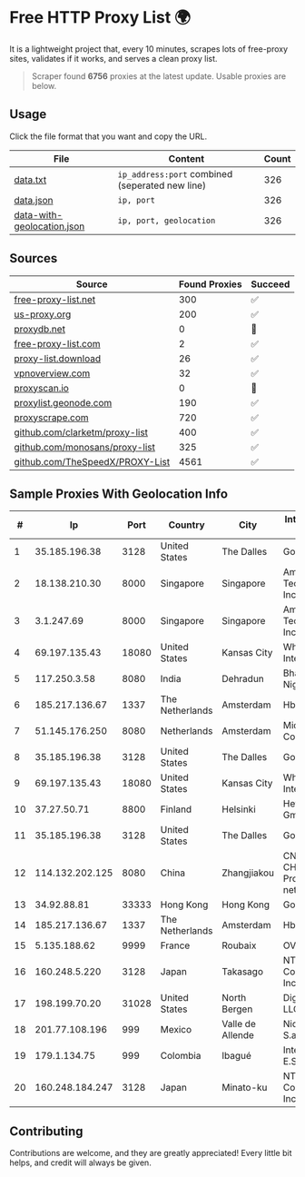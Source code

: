 
# Free HTTP Proxy List 🌍

It is a lightweight project that, every 10 minutes, scrapes lots of free-proxy sites, validates if it works, and serves a clean proxy list.


> Scraper found **6756** proxies at the latest update. Usable proxies are below.

## Usage

Click the file format that you want and copy the URL.


|File|Content|Count|
|----|-------|-----|
|[data.txt](https://raw.githubusercontent.com/themiralay/Proxy-List-World/master/data.txt)|`ip_address:port` combined (seperated new line)|326|
|[data.json](https://raw.githubusercontent.com/themiralay/Proxy-List-World/master/data.json)|`ip, port`|326|
|[data-with-geolocation.json](https://raw.githubusercontent.com/themiralay/Proxy-List-World/master/data-with-geolocation.json)|`ip, port, geolocation`|326|

## Sources

|Source|Found Proxies|Succeed|
|------|-------------|-------|
|[free-proxy-list.net](https://free-proxy-list.net)|300|✅|
|[us-proxy.org](https://www.us-proxy.org)|200|✅|
|[proxydb.net](http://proxydb.net)|0|🚫|
|[free-proxy-list.com](https://free-proxy-list.com/?page=&port=&type%5B%5D=http&type%5B%5D=https&up_time=0&search=Search)|2|✅|
|[proxy-list.download](https://www.proxy-list.download/HTTP)|26|✅|
|[vpnoverview.com](https://vpnoverview.com/privacy/anonymous-browsing/free-proxy-servers)|32|✅|
|[proxyscan.io](https://www.proxyscan.io)|0|🚫|
|[proxylist.geonode.com](https://proxylist.geonode.com/api/proxy-list?limit=300&page=1&sort_by=lastChecked&sort_type=desc&protocols=http,https)|190|✅|
|[proxyscrape.com](https://api.proxyscrape.com/v2/?request=displayproxies&protocol=http&timeout=10000&country=all&ssl=all&anonymity=all)|720|✅|
|[github.com/clarketm/proxy-list](https://raw.githubusercontent.com/clarketm/proxy-list/master/proxy-list-raw.txt)|400|✅|
|[github.com/monosans/proxy-list](https://raw.githubusercontent.com/monosans/proxy-list/main/proxies/http.txt)|325|✅|
|[github.com/TheSpeedX/PROXY-List](https://raw.githubusercontent.com/TheSpeedX/PROXY-List/master/http.txt)|4561|✅|


## Sample Proxies With Geolocation Info

|#|Ip|Port|Country|City|Internet Service Provider|
|-|--|----|-------|----|-------------------------|
|1|35.185.196.38|3128|United States|The Dalles|Google LLC|
|2|18.138.210.30|8000|Singapore|Singapore|Amazon Technologies Inc.|
|3|3.1.247.69|8000|Singapore|Singapore|Amazon Technologies Inc.|
|4|69.197.135.43|18080|United States|Kansas City|WholeSale Internet|
|5|117.250.3.58|8080|India|Dehradun|Bharat Sanchar Nigam Ltd|
|6|185.217.136.67|1337|The Netherlands|Amsterdam|Hbing Limited|
|7|51.145.176.250|8080|Netherlands|Amsterdam|Microsoft Corporation|
|8|35.185.196.38|3128|United States|The Dalles|Google LLC|
|9|69.197.135.43|18080|United States|Kansas City|WholeSale Internet|
|10|37.27.50.71|8800|Finland|Helsinki|Hetzner Online GmbH|
|11|35.185.196.38|3128|United States|The Dalles|Google LLC|
|12|114.132.202.125|8080|China|Zhangjiakou|CNC Group CHINA169 Hebei Province network|
|13|34.92.88.81|33333|Hong Kong|Hong Kong|Google LLC|
|14|185.217.136.67|1337|The Netherlands|Amsterdam|Hbing Limited|
|15|5.135.188.62|9999|France|Roubaix|OVH SAS|
|16|160.248.5.220|3128|Japan|Takasago|NTT PC Communications, Inc.|
|17|198.199.70.20|31028|United States|North Bergen|DigitalOcean, LLC|
|18|201.77.108.196|999|Mexico|Valle de Allende|Nidix Networks S.a. De C.V.|
|19|179.1.134.75|999|Colombia|Ibagué|Internexa S.a. E.S.P|
|20|160.248.184.247|3128|Japan|Minato-ku|NTT PC Communications, Inc.|



## Contributing

Contributions are welcome, and they are greatly appreciated! Every
little bit helps, and credit will always be given.

